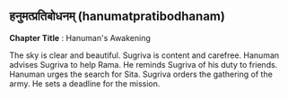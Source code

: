 ## हनुमत्प्रतिबोधनम् (hanumatpratibodhanam)
**Chapter Title** : Hanuman's Awakening

The sky is clear and beautiful. Sugriva is content and carefree. Hanuman advises Sugriva to help Rama. He reminds Sugriva of his duty to friends. Hanuman urges the search for Sita. Sugriva orders the gathering of the army. He sets a deadline for the mission.